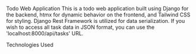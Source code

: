 Todo Web Application
This is a todo web application built using Django for the backend, htmx for dynamic behavior on the frontend, and Tailwind CSS for styling. Django Rest Framework is utilized for data serialization. If you wish to access all task data in JSON format, you can use the 'localhost:8000/api/tasks' URL.

Technologies Used
